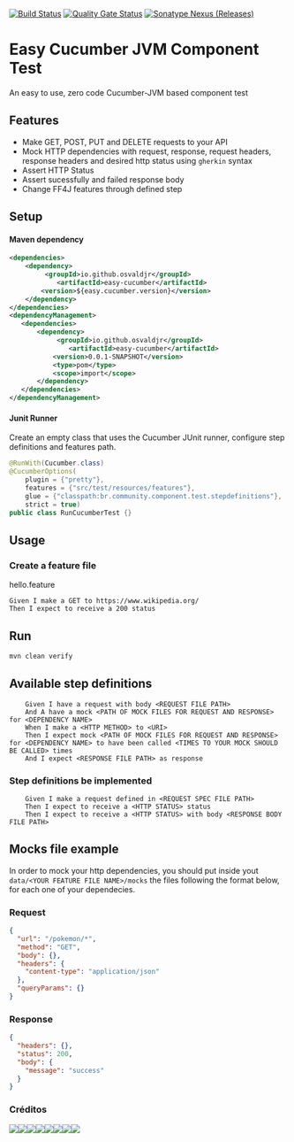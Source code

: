 [![Build Status](https://travis-ci.org/osvaldjr/easy-cucumber.svg?branch=master)](https://travis-ci.org/osvaldjr/easy-cucumber) [![Quality Gate Status](https://sonarcloud.io/api/project_badges/measure?project=br.community%3Acomponent-test&metric=alert_status)](https://sonarcloud.io/dashboard?id=br.community%3Acomponent-test) <a href="https://search.maven.org/artifact/io.github.osvaldjr/easy-cucumber"><img alt="Sonatype Nexus (Releases)" src="https://img.shields.io/nexus/r/https/oss.sonatype.org/io.github.osvaldjr/easy-cucumber.svg"></a>

# Easy Cucumber JVM Component Test
An easy to use, zero code Cucumber-JVM based component test


## Features
* Make GET, POST, PUT and DELETE requests to your API
* Mock HTTP dependencies with request, response, request headers, response headers and desired http status using `gherkin` syntax
* Assert HTTP Status
* Assert sucessfully and failed response body
* Change FF4J features through defined step

## Setup
#### Maven dependency
```xml
<dependencies>
    <dependency>
         <groupId>io.github.osvaldjr</groupId>
            <artifactId>easy-cucumber</artifactId>
        <version>${easy.cucumber.version}</version>
    </dependency>
</dependencies>    
<dependencyManagement>
   <dependencies>
       <dependency>
            <groupId>io.github.osvaldjr</groupId>
               <artifactId>easy-cucumber</artifactId>
           <version>0.0.1-SNAPSHOT</version>
           <type>pom</type>
           <scope>import</scope>
       </dependency>
   </dependencies>
</dependencyManagement>
```

#### Junit Runner
Create an empty class that uses the Cucumber JUnit runner, configure step definitions and features path.
```java
@RunWith(Cucumber.class)
@CucumberOptions(
    plugin = {"pretty"},
    features = {"src/test/resources/features"},
    glue = {"classpath:br.community.component.test.stepdefinitions"},
    strict = true)
public class RunCucumberTest {}

```

## Usage
### Create a feature file
hello.feature
```gherkin
Given I make a GET to https://www.wikipedia.org/
Then I expect to receive a 200 status
```

## Run
```bash
mvn clean verify
```

## Available step definitions

```gherkin
    Given I have a request with body <REQUEST FILE PATH>
    And A have a mock <PATH OF MOCK FILES FOR REQUEST AND RESPONSE> for <DEPENDENCY NAME>
    When I make a <HTTP METHOD> to <URI>
    Then I expect mock <PATH OF MOCK FILES FOR REQUEST AND RESPONSE> for <DEPENDENCY NAME> to have been called <TIMES TO YOUR MOCK SHOULD BE CALLED> times
    And I expect <RESPONSE FILE PATH> as response
```

### Step definitions be implemented
```gherkin
    Given I make a request defined in <REQUEST SPEC FILE PATH>
    Then I expect to receive a <HTTP STATUS> status
    Then I expect to receive a <HTTP STATUS> with body <RESPONSE BODY FILE PATH>
```

## Mocks file example
In order to mock your http dependencies, you should put inside yout `data/<YOUR FEATURE FILE NAME>/mocks` the files following the format below, for each one of your dependecies.
### Request

```json
{
  "url": "/pokemon/*",
  "method": "GET",
  "body": {},
  "headers": {
    "content-type": "application/json"
  },
  "queryParams": {}
}
```

### Response
```json
{
  "headers": {},
  "status": 200,
  "body": {
    "message": "success"
  }
}
```

### Créditos
[![](https://sourcerer.io/fame/osvaldjr/osvaldjr/quick-starter-cucumber-component-test/images/0)](https://sourcerer.io/fame/osvaldjr/osvaldjr/quick-starter-cucumber-component-test/links/0)[![](https://sourcerer.io/fame/osvaldjr/osvaldjr/quick-starter-cucumber-component-test/images/1)](https://sourcerer.io/fame/osvaldjr/osvaldjr/quick-starter-cucumber-component-test/links/1)[![](https://sourcerer.io/fame/osvaldjr/osvaldjr/quick-starter-cucumber-component-test/images/2)](https://sourcerer.io/fame/osvaldjr/osvaldjr/quick-starter-cucumber-component-test/links/2)[![](https://sourcerer.io/fame/osvaldjr/osvaldjr/quick-starter-cucumber-component-test/images/3)](https://sourcerer.io/fame/osvaldjr/osvaldjr/quick-starter-cucumber-component-test/links/3)[![](https://sourcerer.io/fame/osvaldjr/osvaldjr/quick-starter-cucumber-component-test/images/4)](https://sourcerer.io/fame/osvaldjr/osvaldjr/quick-starter-cucumber-component-test/links/4)[![](https://sourcerer.io/fame/osvaldjr/osvaldjr/quick-starter-cucumber-component-test/images/5)](https://sourcerer.io/fame/osvaldjr/osvaldjr/quick-starter-cucumber-component-test/links/5)[![](https://sourcerer.io/fame/osvaldjr/osvaldjr/quick-starter-cucumber-component-test/images/6)](https://sourcerer.io/fame/osvaldjr/osvaldjr/quick-starter-cucumber-component-test/links/6)[![](https://sourcerer.io/fame/osvaldjr/osvaldjr/quick-starter-cucumber-component-test/images/7)](https://sourcerer.io/fame/osvaldjr/osvaldjr/quick-starter-cucumber-component-test/links/7)
